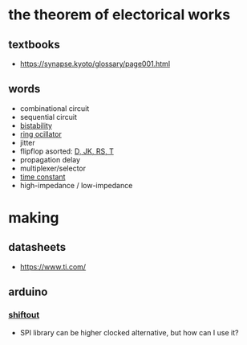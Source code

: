 # the theorem of electorical works

## textbooks

- https://synapse.kyoto/glossary/page001.html

## words

- combinational circuit
- sequential circuit
- [bistability](https://ja.wikipedia.org/wiki/%E5%8F%8C%E5%AE%89%E5%AE%9A%E6%80%A7)
- [ring ocillator](https://ja.wikipedia.org/wiki/%E3%83%AA%E3%83%B3%E3%82%B0%E3%83%BB%E3%82%AA%E3%82%B7%E3%83%AC%E3%83%BC%E3%82%BF)
- jitter
- flipflop asorted: [D, JK, RS, T](https://ja.wikipedia.org/wiki/%E3%83%95%E3%83%AA%E3%83%83%E3%83%97%E3%83%95%E3%83%AD%E3%83%83%E3%83%97)
- propagation delay
- multiplexer/selector
- [time constant](https://ja.wikipedia.org/wiki/%E6%99%82%E5%AE%9A%E6%95%B0)
- high-impedance / low-impedance

# making

## datasheets

- https://www.ti.com/

## arduino

### [shiftout](https://www.arduino.cc/reference/en/language/functions/advanced-io/shiftout/)

- SPI library can be higher clocked alternative, but how can I use it?
